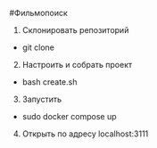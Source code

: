 #Фильмопоиск

1. Склонировать репозиторий
- git clone

2. Настроить и собрать проект
- bash create.sh

3. Запустить
- sudo docker compose up

4. Открыть по адресу localhost:3111
